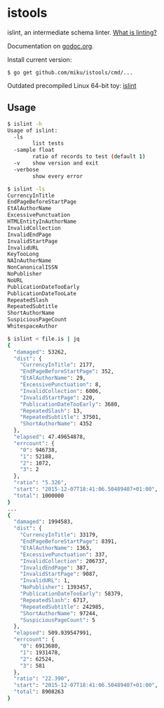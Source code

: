 istools
=======

islint, an intermediate schema linter. [What is linting?](http://stackoverflow.com/questions/8503559/what-is-linting)

Documentation on [godoc.org](https://godoc.org/github.com/miku/istools).

Install current version:

    $ go get github.com/miku/istools/cmd/...

Outdated precompiled Linux 64-bit toy: [islint](https://github.com/miku/istools/releases/download/v0.1.4/islint)

Usage
-----

```sh
$ islint -h
Usage of islint:
  -ls
        list tests
  -sample float
        ratio of records to test (default 1)
  -v    show version and exit
  -verbose
        show every error

$ islint -ls
CurrencyInTitle
EndPageBeforeStartPage
EtAlAuthorName
ExcessivePunctuation
HTMLEntityInAuthorName
InvalidCollection
InvalidEndPage
InvalidStartPage
InvalidURL
KeyTooLong
NAInAuthorName
NonCanonicalISSN
NoPublisher
NoURL
PublicationDateTooEarly
PublicationDateTooLate
RepeatedSlash
RepeatedSubtitle
ShortAuthorName
SuspiciousPageCount
WhitespaceAuthor

$ islint < file.is | jq
{
  "damaged": 53262,
  "dist": {
    "CurrencyInTitle": 2177,
    "EndPageBeforeStartPage": 352,
    "EtAlAuthorName": 29,
    "ExcessivePunctuation": 8,
    "InvalidCollection": 6006,
    "InvalidStartPage": 220,
    "PublicationDateTooEarly": 3680,
    "RepeatedSlash": 13,
    "RepeatedSubtitle": 37501,
    "ShortAuthorName": 4352
  },
  "elapsed": 47.49654878,
  "errcount": {
    "0": 946738,
    "1": 52188,
    "2": 1072,
    "3": 2
  },
  "ratio": "5.326",
  "start": "2015-12-07T18:41:06.50489407+01:00",
  "total": 1000000
}
...
{
  "damaged": 1994583,
  "dist": {
    "CurrencyInTitle": 33179,
    "EndPageBeforeStartPage": 8391,
    "EtAlAuthorName": 1363,
    "ExcessivePunctuation": 337,
    "InvalidCollection": 206737,
    "InvalidEndPage": 387,
    "InvalidStartPage": 9087,
    "InvalidURL": 1,
    "NoPublisher": 1393457,
    "PublicationDateTooEarly": 58379,
    "RepeatedSlash": 6717,
    "RepeatedSubtitle": 242985,
    "ShortAuthorName": 97244,
    "SuspiciousPageCount": 5
  },
  "elapsed": 509.939547991,
  "errcount": {
    "0": 6913680,
    "1": 1931478,
    "2": 62524,
    "3": 581
  },
  "ratio": "22.390",
  "start": "2015-12-07T18:41:06.50489407+01:00",
  "total": 8908263
}
```

